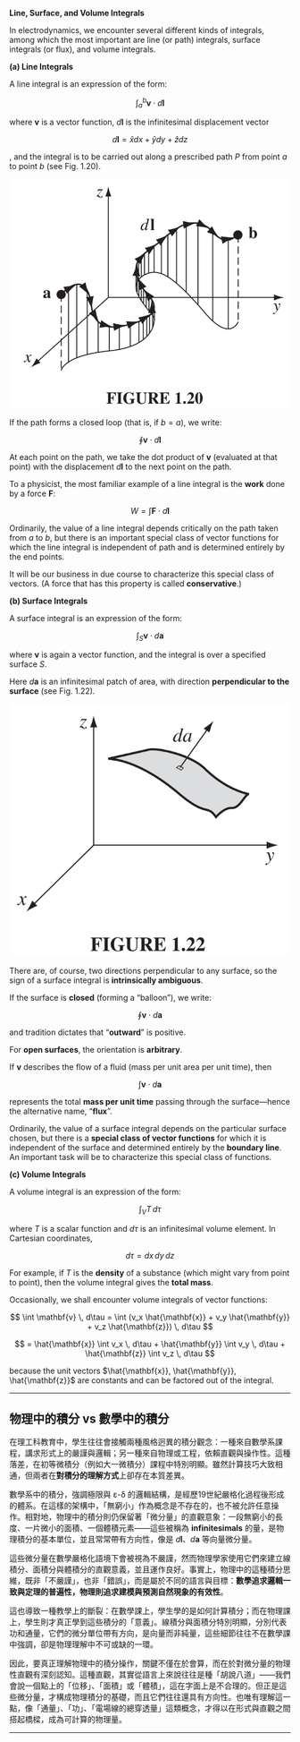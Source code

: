 
**Line, Surface, and Volume Integrals**

In electrodynamics, we encounter several different kinds of integrals, among which the most important are line (or path) integrals, surface integrals (or flux), and volume integrals.

**(a) Line Integrals**

A line integral is an expression of the form:

$$
\int_a^b \mathbf{v} \cdot d\mathbf{l}
$$

where $\mathbf{v}$ is a vector function, $d\mathbf{l}$ is the infinitesimal displacement vector

$$
d\mathbf{l} = \hat{x}dx+\hat{y}dy+\hat{z}dz
$$

, and the integral is to be carried out along a prescribed path $P$ from point $a$ to point $b$ (see Fig. 1.20).

![Figure 1.20](Figs/FIGURE%201.20.png)

If the path forms a closed loop (that is, if $b = a$), we write:

$$
\oint \mathbf{v} \cdot d\mathbf{l}
$$

At each point on the path, we take the dot product of $\mathbf{v}$ (evaluated at that point) with the displacement $d\mathbf{l}$ to the next point on the path.

To a physicist, the most familiar example of a line integral is the **work** done by a force $\mathbf{F}$:

$$
W = \int \mathbf{F} \cdot d\mathbf{l}
$$

Ordinarily, the value of a line integral depends critically on the path taken from $a$ to $b$, but there is an important special class of vector functions for which the line integral is independent of path and is determined entirely by the end points. 

It will be our business in due course to characterize this special class of vectors. (A force that has this property is called **conservative**.)

**(b) Surface Integrals**

A surface integral is an expression of the form:

$$
\int_S \mathbf{v} \cdot d\mathbf{a}
$$

where $\mathbf{v}$ is again a vector function, and the integral is over a specified surface $S$. 

Here $d\mathbf{a}$ is an infinitesimal patch of area, with direction **perpendicular to the surface** (see Fig. 1.22).

![Figure 1.22](Figs/FIGURE%201.22.png)

There are, of course, two directions perpendicular to any surface, so the sign of a surface integral is **intrinsically ambiguous**.

If the surface is **closed** (forming a “balloon”), we write:

$$
\oint \mathbf{v} \cdot d\mathbf{a}
$$

and tradition dictates that “**outward**” is positive. 

For **open surfaces**, the orientation is **arbitrary**.

If $\mathbf{v}$ describes the flow of a fluid (mass per unit area per unit time), then

$$
\int \mathbf{v} \cdot d\mathbf{a}
$$

represents the total **mass per unit time** passing through the surface—hence the alternative name, “**flux**”.

Ordinarily, the value of a surface integral depends on the particular surface chosen, but there is a **special class of vector functions** for which it is independent of the surface and determined entirely by the **boundary line**. An important task will be to characterize this special class of functions.

**(c) Volume Integrals** 

A volume integral is an expression of the form:

$$
\int_V T \, d\tau
$$

where $T$ is a scalar function and $d\tau$ is an infinitesimal volume element. In Cartesian coordinates,

$$
d\tau = dx \, dy \, dz
$$

For example, if $T$ is the **density** of a substance (which might vary from point to point), then the volume integral gives the **total mass**.

Occasionally, we shall encounter volume integrals of vector functions:

$$
\int \mathbf{v} \, d\tau = \int (v_x \hat{\mathbf{x}} + v_y \hat{\mathbf{y}} + v_z \hat{\mathbf{z}}) \, d\tau
$$

$$
= \hat{\mathbf{x}} \int v_x \, d\tau + \hat{\mathbf{y}} \int v_y \, d\tau + \hat{\mathbf{z}} \int v_z \, d\tau
$$

because the unit vectors $\hat{\mathbf{x}}, \hat{\mathbf{y}}, \hat{\mathbf{z}}$ are constants and can be factored out of the integral.

---

## 物理中的積分 vs 數學中的積分

在理工科教育中，學生往往會接觸兩種風格迥異的積分觀念：一種來自數學系課程，講求形式上的嚴謹與邏輯；另一種來自物理或工程，依賴直觀與操作性。這種落差，在初等微積分（例如大一微積分）課程中特別明顯。雖然計算技巧大致相通，但兩者在**對積分的理解方式**上卻存在本質差異。

數學系中的積分，強調極限與 ε-δ 的邏輯結構，是經歷19世紀嚴格化過程後形成的體系。在這樣的架構中，「無窮小」作為概念是不存在的，也不被允許任意操作。相對地，物理中的積分則仍保留著「微分量」的直觀意象：一段無窮小的長度、一片微小的面積、一個體積元素——這些被稱為 **infinitesimals** 的量，是物理積分的基本單位，並且常常帶有方向性，像是 $d\mathbf{l}$、$d\mathbf{a}$ 等向量微分量。

這些微分量在數學嚴格化語境下會被視為不嚴謹，然而物理學家使用它們來建立線積分、面積分與體積分的直觀意義，並且運作良好。事實上，物理中的這種積分思維，既非「不嚴謹」，也非「錯誤」，而是屬於不同的語言與目標：**數學追求邏輯一致與定理的普遍性，物理則追求建模與預測自然現象的有效性**。

這也導致一種教學上的斷裂：在數學課上，學生學的是如何計算積分；而在物理課上，學生則才真正學到這些積分的「意義」。線積分與面積分特別明顯，分別代表功和通量，它們的微分單位帶有方向，是向量而非純量，這些細節往往不在數學課中強調，卻是物理理解中不可或缺的一環。

因此，要真正理解物理中的積分操作，關鍵不僅在於會算，而在於對微分量的物理性直觀有深刻認知。這種直觀，其實從語言上來說往往是種「胡說八道」——我們會說一個點上的「位移」、「面積」或「體積」，這在字面上是不合理的。但正是這些微分量，才構成物理積分的基礎，而且它們往往還具有方向性。也唯有理解這一點，像「通量」、「功」、「電場線的總穿透量」這類概念，才得以在形式與直觀之間搭起橋樑，成為可計算的物理量。

---


